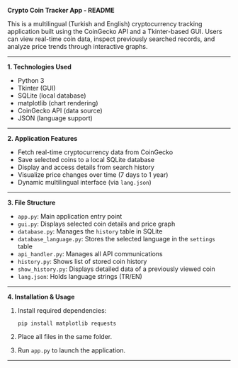 **Crypto Coin Tracker App - README**

This is a multilingual (Turkish and English) cryptocurrency tracking application built using the CoinGecko API and a Tkinter-based GUI. Users can view real-time coin data, inspect previously searched records, and analyze price trends through interactive graphs.

---

**1. Technologies Used**

* Python 3
* Tkinter (GUI)
* SQLite (local database)
* matplotlib (chart rendering)
* CoinGecko API (data source)
* JSON (language support)

---

**2. Application Features**

* Fetch real-time cryptocurrency data from CoinGecko
* Save selected coins to a local SQLite database
* Display and access details from search history
* Visualize price changes over time (7 days to 1 year)
* Dynamic multilingual interface (via `lang.json`)

---

**3. File Structure**

* `app.py`: Main application entry point
* `gui.py`: Displays selected coin details and price graph
* `database.py`: Manages the `history` table in SQLite
* `database_language.py`: Stores the selected language in the `settings` table
* `api_handler.py`: Manages all API communications
* `history.py`: Shows list of stored coin history
* `show_history.py`: Displays detailed data of a previously viewed coin
* `lang.json`: Holds language strings (TR/EN)

---

**4. Installation & Usage**

1. Install required dependencies:

   ```
   pip install matplotlib requests
   ```
2. Place all files in the same folder.
3. Run `app.py` to launch the application.

---